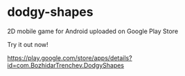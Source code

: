 # dodgy-shapes
2D mobile game for Android uploaded on Google Play Store

Try it out now!

https://play.google.com/store/apps/details?id=com.BozhidarTrenchev.DodgyShapes
